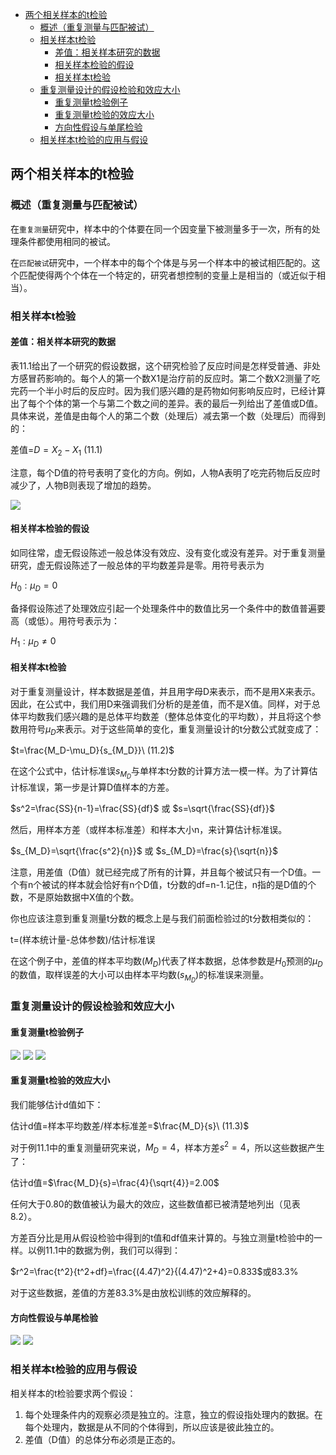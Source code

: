 - [两个相关样本的t检验](#%e4%b8%a4%e4%b8%aa%e7%9b%b8%e5%85%b3%e6%a0%b7%e6%9c%ac%e7%9a%84t%e6%a3%80%e9%aa%8c)
  - [概述（重复测量与匹配被试）](#%e6%a6%82%e8%bf%b0%e9%87%8d%e5%a4%8d%e6%b5%8b%e9%87%8f%e4%b8%8e%e5%8c%b9%e9%85%8d%e8%a2%ab%e8%af%95)
  - [相关样本t检验](#%e7%9b%b8%e5%85%b3%e6%a0%b7%e6%9c%act%e6%a3%80%e9%aa%8c)
    - [差值：相关样本研究的数据](#%e5%b7%ae%e5%80%bc%e7%9b%b8%e5%85%b3%e6%a0%b7%e6%9c%ac%e7%a0%94%e7%a9%b6%e7%9a%84%e6%95%b0%e6%8d%ae)
    - [相关样本检验的假设](#%e7%9b%b8%e5%85%b3%e6%a0%b7%e6%9c%ac%e6%a3%80%e9%aa%8c%e7%9a%84%e5%81%87%e8%ae%be)
    - [相关样本t检验](#%e7%9b%b8%e5%85%b3%e6%a0%b7%e6%9c%act%e6%a3%80%e9%aa%8c-1)
  - [重复测量设计的假设检验和效应大小](#%e9%87%8d%e5%a4%8d%e6%b5%8b%e9%87%8f%e8%ae%be%e8%ae%a1%e7%9a%84%e5%81%87%e8%ae%be%e6%a3%80%e9%aa%8c%e5%92%8c%e6%95%88%e5%ba%94%e5%a4%a7%e5%b0%8f)
    - [重复测量t检验例子](#%e9%87%8d%e5%a4%8d%e6%b5%8b%e9%87%8ft%e6%a3%80%e9%aa%8c%e4%be%8b%e5%ad%90)
    - [重复测量t检验的效应大小](#%e9%87%8d%e5%a4%8d%e6%b5%8b%e9%87%8ft%e6%a3%80%e9%aa%8c%e7%9a%84%e6%95%88%e5%ba%94%e5%a4%a7%e5%b0%8f)
    - [方向性假设与单尾检验](#%e6%96%b9%e5%90%91%e6%80%a7%e5%81%87%e8%ae%be%e4%b8%8e%e5%8d%95%e5%b0%be%e6%a3%80%e9%aa%8c)
  - [相关样本t检验的应用与假设](#%e7%9b%b8%e5%85%b3%e6%a0%b7%e6%9c%act%e6%a3%80%e9%aa%8c%e7%9a%84%e5%ba%94%e7%94%a8%e4%b8%8e%e5%81%87%e8%ae%be)

## 两个相关样本的t检验
### 概述（重复测量与匹配被试）
在`重复测量`研究中，样本中的个体要在同一个因变量下被测量多于一次，所有的处理条件都使用相同的被试。

在`匹配被试`研究中，一个样本中的每个个体是与另一个样本中的被试相匹配的。这个匹配使得两个个体在一个特定的，研究者想控制的变量上是相当的（或近似于相当）。

### 相关样本t检验
#### 差值：相关样本研究的数据
表11.1给出了一个研究的假设数据，这个研究检验了反应时间是怎样受普通、非处方感冒药影响的。每个人的第一个数X1是治疗前的反应时。第二个数X2测量了吃完药一个半小时后的反应时。因为我们感兴趣的是药物如何影响反应时，已经计算出了每个个体的第一个与第二个数之间的差异。表的最后一列给出了差值或D值。具体来说，差值是由每个人的第二个数（处理后）减去第一个数（处理后）而得到的：

差值=$D=X_2-X_1\ (11.1)$

注意，每个D值的符号表明了变化的方向。例如，人物A表明了吃完药物后反应时减少了，人物B则表现了增加的趋势。

![](2relevent-sample-t-score1.png)

#### 相关样本检验的假设
如同往常，虚无假设陈述一般总体没有效应、没有变化或没有差异。对于重复测量研究，虚无假设陈述了一般总体的平均数差异是零。用符号表示为

$H_0:\mu_D=0$

备择假设陈述了处理效应引起一个处理条件中的数值比另一个条件中的数值普遍要高（或低）。用符号表示为：

$H_1:\mu_D \neq 0$

#### 相关样本t检验
对于重复测量设计，样本数据是差值，并且用字母D来表示，而不是用X来表示。因此，在公式中，我们用D来强调我们分析的是差值，而不是X值。同样，对于总体平均数我们感兴趣的是总体平均数差（整体总体变化的平均数），并且将这个参数用符号$\mu_D$来表示。对于这些简单的变化，重复测量设计的t分数公式就变成了：

$t=\frac{M_D-\mu_D}{s_{M_D}}\ (11.2)$

在这个公式中，估计标准误$s_{M_D}$与单样本t分数的计算方法一模一样。为了计算估计标准误，第一步是计算D值样本的方差。

$s^2=\frac{SS}{n-1}=\frac{SS}{df}$ 或 $s=\sqrt{\frac{SS}{df}}$

然后，用样本方差（或样本标准差）和样本大小n，来计算估计标准误。

$s_{M_D}=\sqrt{\frac{s^2}{n}}$ 或 $s_{M_D}=\frac{s}{\sqrt{n}}$

注意，用差值（D值）就已经完成了所有的计算，并且每个被试只有一个D值。一个有n个被试的样本就会恰好有n个D值，t分数的df=n-1.记住，n指的是D值的个数，不是原始数据中X值的个数。

你也应该注意到重复测量t分数的概念上是与我们前面检验过的t分数相类似的：

t=(样本统计量-总体参数)/估计标准误

在这个例子中，差值的样本平均数($M_D$)代表了样本数据，总体参数是$H_0$预测的$\mu_D$的数值，取样误差的大小可以由样本平均数($s_{M_D}$)的标准误来测量。

### 重复测量设计的假设检验和效应大小
#### 重复测量t检验例子
![](2relevent-sample-t-score2.png)
![](2relevent-sample-t-score3.png)
![](2relevent-sample-t-score4.png)

#### 重复测量t检验的效应大小
我们能够估计d值如下：

估计d值=样本平均数差/样本标准差=$\frac{M_D}{s}\ (11.3)$

对于例11.1中的重复测量研究来说，$M_D=4$，样本方差$s^2=4$，所以这些数据产生了：

估计d值=$\frac{M_D}{s}=\frac{4}{\sqrt{4}}=2.00$

任何大于0.80的数值被认为最大的效应，这些数值都已被清楚地列出（见表8.2）。

方差百分比是用从假设检验中得到的t值和df值来计算的。与独立测量t检验中的一样。以例11.1中的数据为例，我们可以得到：

$r^2=\frac{t^2}{t^2+df}=\frac{(4.47)^2}{(4.47)^2+4}=0.833$或83.3%

对于这些数据，差值的方差83.3%是由放松训练的效应解释的。

#### 方向性假设与单尾检验
![](2relevent-sample-t-score5.png)
![](2relevent-sample-t-score6.png)

### 相关样本t检验的应用与假设
相关样本的t检验要求两个假设：
1. 每个处理条件内的观察必须是独立的。注意，独立的假设指处理内的数据。在每个处理内，数据是从不同的个体得到，所以应该是彼此独立的。
2. 差值（D值）的总体分布必须是正态的。
